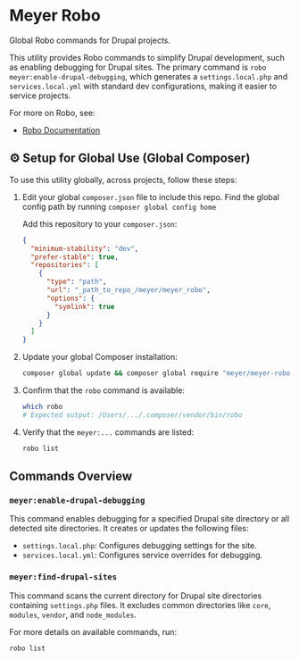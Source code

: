 # Meyer Robo

Global Robo commands for Drupal projects.

This utility provides Robo commands to simplify Drupal development, such as enabling debugging for Drupal sites. The primary command is `robo meyer:enable-drupal-debugging`, which generates a `settings.local.php` and `services.local.yml` with standard dev configurations, making it easier to service projects.


For more on Robo, see:

- [Robo Documentation](https://robo.li/)

## ⚙️ Setup for Global Use (Global Composer)

To use this utility globally, across projects, follow these steps:

1. Edit your global `composer.json` file to include this repo. Find the global config path by running `composer global config home`

   Add this repository to your `composer.json`:

   ```json
   {
     "minimum-stability": "dev",
     "prefer-stable": true,
     "repositories": [
       {
         "type": "path",
         "url": "_path_to_repo_/meyer/meyer_robo",
         "options": {
           "symlink": true
         }
       }
     ]
   }
   ```

2. Update your global Composer installation:

   ```bash
   composer global update && composer global require "meyer/meyer-robo"
   ```

3. Confirm that the `robo` command is available:

   ```bash
   which robo
   # Expected output: /Users/.../.composer/vendor/bin/robo
   ```

4. Verify that the `meyer:...` commands are listed:

   ```bash
   robo list
   ```

## Commands Overview

### `meyer:enable-drupal-debugging`

This command enables debugging for a specified Drupal site directory or all detected site directories. It creates or updates the following files:

- `settings.local.php`: Configures debugging settings for the site.
- `services.local.yml`: Configures service overrides for debugging.

### `meyer:find-drupal-sites`

This command scans the current directory for Drupal site directories containing `settings.php` files. It excludes common directories like `core`, `modules`, `vendor`, and `node_modules`.

For more details on available commands, run:

```bash
robo list
```
